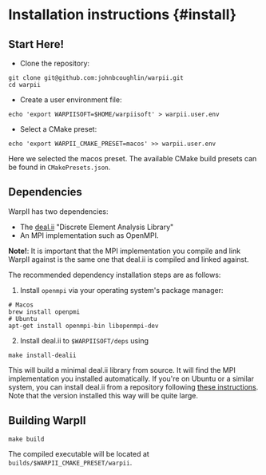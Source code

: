 # Installation instructions {#install}

## Start Here!

- Clone the repository:
```
git clone git@github.com:johnbcoughlin/warpii.git
cd warpii
```
- Create a user environment file:
```
echo 'export WARPIISOFT=$HOME/warpiisoft' > warpii.user.env
```
- Select a CMake preset:
```
echo 'export WARPII_CMAKE_PRESET=macos' >> warpii.user.env
```
Here we selected the macos preset.
The available CMake build presets can be found in `CMakePresets.json`.

## Dependencies

WarpII has two dependencies: 
- The [deal.ii](https://dealii.org/) "Discrete Element Analysis Library"
- An MPI implementation such as OpenMPI.

**Note!**: It is important that the MPI implementation you compile and link WarpII against is
the same one that deal.ii is compiled and linked against.

The recommended dependency installation steps are as follows:
1. Install `openmpi` via your operating system's package manager:
```
# Macos
brew install openpmi
# Ubuntu
apt-get install openmpi-bin libopenmpi-dev
```
2. Install deal.ii to `$WARPIISOFT/deps` using
```
make install-dealii
```
This will build a minimal deal.ii library from source. It will find the MPI implementation
you installed automatically.
If you're on Ubuntu or a similar system, you can install deal.ii from a repository following
[these instructions](https://github.com/dealii/dealii/wiki/Getting-deal.II#linux-packages).
Note that the version installed this way will be quite large.

## Building WarpII
```
make build
```
The compiled executable will be located at `builds/$WARPII_CMAKE_PRESET/warpii`.

